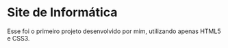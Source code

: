 # Site de Informática

Esse foi o primeiro projeto desenvolvido por mim, utilizando apenas HTML5 e CSS3.
